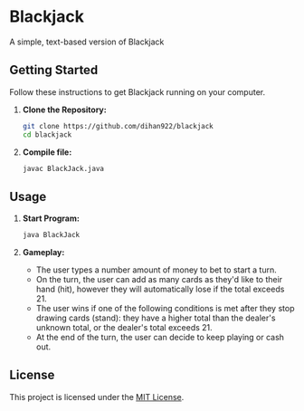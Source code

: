 # Blackjack

A simple, text-based version of Blackjack

## Getting Started

Follow these instructions to get Blackjack running on your computer.

1. **Clone the Repository:**
    ```bash
    git clone https://github.com/dihan922/blackjack
    cd blackjack
    ```

2. **Compile file:**
    ```bash
    javac BlackJack.java
    ```

## Usage

1. **Start Program:**
    ```bash
    java BlackJack
    ```

2. **Gameplay:**
    - The user types a number amount of money to bet to start a turn.
    - On the turn, the user can add as many cards as they'd like to their hand (hit), however they will automatically lose if the total exceeds 21.
    - The user wins if one of the following conditions is met after they stop drawing cards (stand): they have a higher total than the dealer's unknown total, or the dealer's total exceeds 21.
    - At the end of the turn, the user can decide to keep playing or cash out.

## License

This project is licensed under the [MIT License](https://opensource.org/licenses/MIT).
